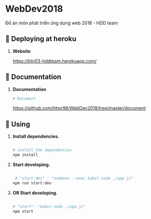# WebDev2018
Đồ án môn phát triển ứng dụng web 2018 - HDD team

## 🚀 Deploying at heroku

1. **Website**

   https://btn03-hddteam.herokuapp.com/

## 🚀 Documentation

1. **Documentation**

   ```sh
   # Document
   ```
   https://github.com/hhpr98/WebDev2018/tree/master/document

## 🚀 Using

1. **Install dependencies.**

   ```sh
   
   # install the dependencies
   npm install

   ```

2. **Start developing.**

   ```sh
   
    # "start:dev" : "nodemon --exec babel-node ./app.js"
   npm run start:dev

   ```

2. **OR Start developing.**

   ```sh

   # "start": "babel-node ./app.js"
   npm start

   ```